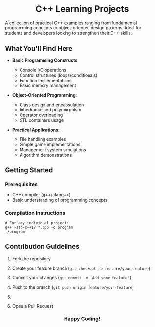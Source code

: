 <h1 align="center">C++ Learning Projects </h1>

A collection of practical C++ examples ranging from fundamental programming concepts to object-oriented design patterns. Ideal for students and developers looking to strengthen their C++ skills.

## What You'll Find Here

- **Basic Programming Constructs**:
  - Console I/O operations
  - Control structures (loops/conditionals)
  - Function implementations
  - Basic memory management

- **Object-Oriented Programming**:
  - Class design and encapsulation
  - Inheritance and polymorphism
  - Operator overloading
  - STL containers usage

- **Practical Applications**:
  - File handling examples
  - Simple game implementations
  - Management system simulations
  - Algorithm demonstrations

## Getting Started

### Prerequisites
- C++ compiler (g++/clang++)
- Basic understanding of programming concepts

### Compilation Instructions

    # For any individual project:
    g++ -std=c++17 *.cpp -o program
    ./program

## Contribution Guidelines

1. Fork the repository

2. Create your feature branch (`git checkout -b feature/your-feature`)

3. Commit your changes (`git commit -m 'Add some feature'`)

4. Push to the branch (`git push origin feature/your-feature`)
5. 
6. Open a Pull Request
 <be>
<h3 align="center" >Happy Coding!</h3>

